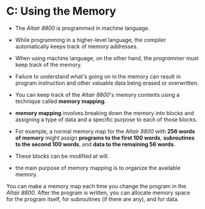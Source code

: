 # C: Using the Memory

- The *Altair 8800* is programmed in machine language.
- While programming in a higher-level language, the compiler automatically keeps track of memory addresses.
- When using machine language, on the other hand, the *programmer* must keep track of the memory.
- Failure to understand what's going on in the memory can result in program instruction and other valuable data being erased or overwritten.

- You can keep track of the *Altair 8800*'s memory contents using a technique called **memory mapping**.
- **memory mapping** involves breaking down the memory into blocks and assigning a type of data and a specific purpose to each of those blocks.

- For example, a normal memory map for the *Altair 8800* with **256 words of memory** might assign **programs to the first 100 words**, **subroutines to the second 100 words**, and **data to the remaining 56 words**.
- These blocks can be modified at will.
- the main purpose of memory mapping is to organize the available memory.

You can make a memory map each time you change the program in the *Altair 8800*. After the program is written, you can allocate memory space for the program itself, for subroutines (if there are any), and for data.
